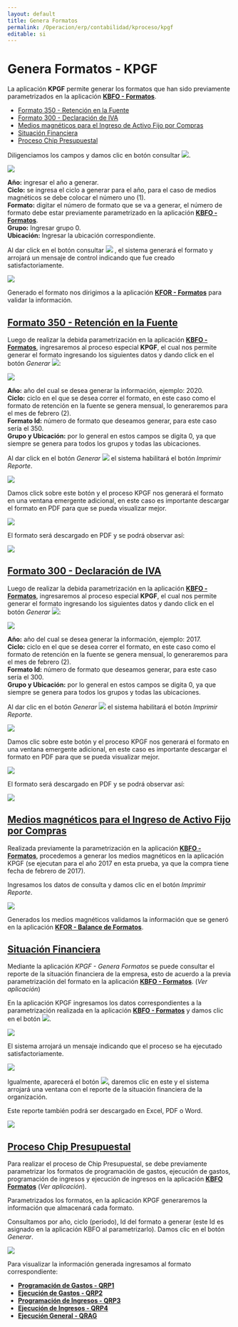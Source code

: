 ```yaml
---
layout: default
title: Genera Formatos
permalink: /Operacion/erp/contabilidad/kproceso/kpgf
editable: si
---
```


# Genera Formatos - KPGF

La aplicación **KPGF** permite generar los formatos que han sido previamente parametrizados en la aplicación [**KBFO - Formatos**](http://docs.oasiscom.com/Operacion/erp/contabilidad/kbasica/kbfo).  

- [Formato 350 - Retención en la Fuente](http://docs.oasiscom.com/Operacion/erp/contabilidad/kproceso/kpgf#formato-350---retención-en-la-fuente)
- [Formato 300 - Declaración de IVA](http://docs.oasiscom.com/Operacion/erp/contabilidad/kproceso/kpgf#formato-300---declaración-de-iva)
- [Medios magnéticos para el Ingreso de Activo Fijo por Compras](http://docs.oasiscom.com/Operacion/erp/contabilidad/kproceso/kpgf#medios-magnéticos-para-el-ingreso-de-activo-fijo-por-compras)
- [Situación Financiera](http://docs.oasiscom.com/Operacion/erp/contabilidad/kproceso/kpgf#situación-financiera)
- [Proceso Chip Presupuestal](http://docs.oasiscom.com/Operacion/erp/contabilidad/kproceso/kpgf#proceso-chip-presupuestal)


Diligenciamos los campos y damos clic en botón consultar ![](actualizar.png).  

![](KPGF1.png)

**Año:** ingresar el año a generar.  
**Ciclo:** se ingresa el ciclo a generar para el año, para el caso de medios magnéticos se debe colocar el número uno (1).  
**Formato:** digitar el número de formato que se va a generar, el número de formato debe estar previamente parametrizado en la aplicación [**KBFO - Formatos**](http://docs.oasiscom.com/Operacion/erp/contabilidad/kbasica/kbfo).  
**Grupo:** Ingresar grupo 0.  
**Ubicación:** Ingresar la ubicación correspondiente.  

Al dar click en el botón consultar ![](actualizar.png) , el sistema generará el formato y arrojará un mensaje de control indicando que fue creado satisfactoriamente.  

![](KPGF2.png)

Generado el formato nos dirigimos a la aplicación [**KFOR - Formatos**](http://docs.oasiscom.com/Operacion/erp/contabilidad/kformatos/kfor) para validar la información.  


## [Formato 350 - Retención en la Fuente](http://docs.oasiscom.com/Operacion/erp/contabilidad/kproceso/kpgf#formato-350---retención-en-la-fuente)

Luego de realizar la debida parametrización en la aplicación [**KBFO - Formatos**](http://docs.oasiscom.com/Operacion/erp/contabilidad/kbasica/kbfo), ingresaremos al proceso especial **KPGF**, el cual nos permite generar el formato ingresando los siguientes datos y dando click en el botón _Generar_ ![](actualizar.png):  

![](KPGF1.png)

**Año:** año del cual se desea generar la información, ejemplo: 2020.  
**Ciclo:** ciclo en el que se desea correr el formato, en este caso como el formato de retención en la fuente se genera mensual, lo generaremos para el mes de febrero (2).  
**Formato Id:** número de formato que deseamos generar, para este caso sería el 350.  
**Grupo y Ubicación:** por lo general en estos campos se digita 0, ya que siempre se genera para todos los grupos y todas las ubicaciones.  

Al dar click en el botón _Generar_ ![](actualizar.png) el sistema habilitará el botón _Imprimir Reporte_.  

![](kpgfimprimir.png)

Damos click sobre este botón y el proceso KPGF nos generará el formato en una ventana emergente adicional, en este caso es importante descargar el formato en PDF para que se pueda visualizar mejor.  

![](kpgf3501.png)

El formato será descargado en PDF y se podrá observar así:  

![](pdf350.png)


## [Formato 300 - Declaración de IVA](http://docs.oasiscom.com/Operacion/erp/contabilidad/kproceso/kpgf#formato-300---declaración-de-iva)

Luego de realizar la debida parametrización en la aplicación [**KBFO - Formatos**](http://docs.oasiscom.com/Operacion/erp/contabilidad/kbasica/kbfo), ingresaremos al proceso especial **KPGF**, el cual nos permite generar el formato ingresando los siguientes datos y dando click en el botón _Generar_ ![](actualizar.png):  

![](kpgf7.png)

**Año:** año del cual se desea generar la información, ejemplo: 2017.  
**Ciclo:** ciclo en el que se desea correr el formato, en este caso como el formato de retención en la fuente se genera mensual, lo generaremos para el mes de febrero (2).  
**Formato Id:** número de formato que deseamos generar, para este caso sería el 300.  
**Grupo y Ubicación:** por lo general en estos campos se digita 0, ya que siempre se genera para todos los grupos y todas las ubicaciones.  

Al dar clic en el botón _Generar_ ![](actualizar.png) el sistema habilitará el botón _Imprimir Reporte_.  

![](kpgf8.png)

Damos clic sobre este botón y el proceso KPGF nos generará el formato en una ventana emergente adicional, en este caso es importante descargar el formato en PDF para que se pueda visualizar mejor.  

![](kpgf9.png)

El formato será descargado en PDF y se podrá observar así:  

![](pdf300.png)


## [Medios magnéticos para el Ingreso de Activo Fijo por Compras](http://docs.oasiscom.com/Operacion/erp/contabilidad/kproceso/kpgf#medios-magnéticos-para-el-ingreso-de-activo-fijo-por-compras)

Realizada previamente la parametrización en la aplicación [**KBFO - Formatos**](http://docs.oasiscom.com/Operacion/erp/contabilidad/kbasica/kbfo#parametrización-para-generación-de-medios-magnéticos-correspondientes-al-ingreso-de-activo-fijo-por-compras), procedemos a generar los medios magnéticos en la aplicación KPGF (se ejecutan para el año 2017 en esta prueba, ya que la compra tiene fecha de febrero de 2017).  

Ingresamos los datos de consulta y damos clic en el botón _Imprimir Reporte_.

![](kpgf3.png)

Generados los medios magnéticos validamos la información que se generó en la aplicación [**KFOR - Balance de Formatos**](http://docs.oasiscom.com/Operacion/erp/contabilidad/kformatos/kfor#verificación-de-la-información-generada-en-los-medios-magnéticos-correspondientes-al-ingreso-de-activo-fijo-por-compras).  

## [Situación Financiera](http://docs.oasiscom.com/Operacion/erp/contabilidad/kproceso/kpgf#situación-financiera)

Mediante la aplicación _KPGF - Genera Formatos_ se puede consultar el reporte de la situación financiera de la empresa, esto de acuerdo a la previa parametrización del formato en la aplicación [**KBFO - Formatos**](http://docs.oasiscom.com/Operacion/erp/contabilidad/kbasica/kbfo#parametrización-estado-situación-financiera). (_Ver aplicación_)  

En la aplicación KPGF ingresamos los datos correspondientes a la parametrización realizada en la aplicación [**KBFO - Formatos**](http://docs.oasiscom.com/Operacion/erp/contabilidad/kbasica/kbfo#parametrización-estado-situación-financiera) y damos clic en el botón ![](consultar.png).  

![](kpgf4.png)

El sistema arrojará un mensaje indicando que el proceso se ha ejecutado satisfactoriamente.  

![](kpgf5.png)

Igualmente, aparecerá el botón ![](imprimir.png), daremos clic en este y el sistema arrojará una ventana con el reporte de la situación financiera de la organización.  

Este reporte también podrá ser descargado en Excel, PDF o Word.  

![](kpgf6.png)


## [Proceso Chip Presupuestal](http://docs.oasiscom.com/Operacion/erp/contabilidad/kproceso/kpgf#proceso-chip-presupuestal)

Para realizar el proceso de Chip Presupuestal, se debe previamente parametrizar los formatos de programación de gastos, ejecución de gastos, programación de ingresos y ejecución de ingresos en la aplicación [**KBFO Formatos**](http://docs.oasiscom.com/Operacion/erp/contabilidad/kbasica/kbfo#parametrizaci%C3%B3n-formatos-chip-presupuestal) (_Ver aplicación_).  

Parametrizados los formatos, en la aplicación KPGF generaremos la información que almacenará cada formato.  

Consultamos por año, ciclo (periodo), Id del formato a generar (este Id es asignado en la aplicación KBFO al parametrizarlo). Damos clic en el botón _Generar_.  

![](kpgf11.png)

Para visualizar la información generada ingresamos al formato correspondiente:  


* [**Programación de Gastos - QRP1**](http://docs.oasiscom.com/Operacion/erp/presupuestoo/qreporte/qrp1)
* [**Ejecución de Gastos - QRP2**](http://docs.oasiscom.com/Operacion/erp/presupuestoo/qreporte/qrp2)
* [**Programación de Ingresos - QRP3**](http://docs.oasiscom.com/Operacion/erp/presupuestoo/qreporte/qrp3)
* [**Ejecución de Ingresos - QRP4**](http://docs.oasiscom.com/Operacion/erp/presupuestoo/qreporte/qrp4)
* [**Ejecución General - QRAG**](http://docs.oasiscom.com/Operacion/erp/presupuestoo/qreporte/qrag)



